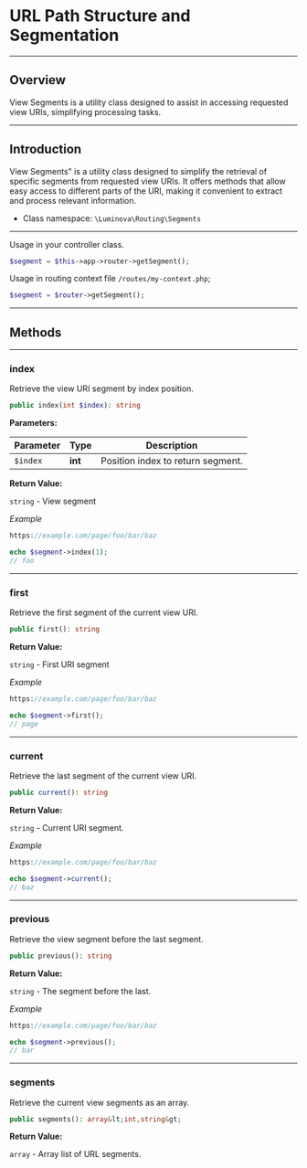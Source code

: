 # URL Path Structure and Segmentation

***

## Overview

View Segments is a utility class designed to assist in accessing requested view URIs, simplifying processing tasks.

***

## Introduction

View Segments" is a utility class designed to simplify the retrieval of specific segments from requested view URIs. It offers methods that allow easy access to different parts of the URI, making it convenient to extract and process relevant information.

* Class namespace: `\Luminova\Routing\Segments`

***

Usage in your controller class.

```php
$segment = $this->app->router->getSegment();
```

Usage in routing context file `/routes/my-context.php`;

```php
$segment = $router->getSegment();
```

***

## Methods

***

### index

Retrieve the view URI segment by index position.

```php
public index(int $index): string
```

**Parameters:**

| Parameter | Type | Description |
|-----------|------|-------------|
| `$index` | **int** | Position index to return segment. |

**Return Value:**

`string` - View segment

*Example*

```php 
https://example.com/page/foo/bar/baz

echo $segment->index(1);
// foo
```

***

### first

Retrieve the first segment of the current view URI.

```php
public first(): string
```

**Return Value:**

`string` - First URI segment

*Example*

```php 
https://example.com/page/foo/bar/baz

echo $segment->first();
// page
```

***

### current

Retrieve the last segment of the current view URI.

```php
public current(): string
```

**Return Value:**

`string` - Current URI segment.

*Example*

```php 
https://example.com/page/foo/bar/baz

echo $segment->current();
// baz
```

***

### previous

Retrieve the view segment before the last segment.

```php
public previous(): string
```

**Return Value:**

`string` - The segment before the last.

*Example*

```php 
https://example.com/page/foo/bar/baz

echo $segment->previous();
// bar
```

***

### segments

Retrieve the current view segments as an array.

```php
public segments(): array&lt;int,string&gt;
```

**Return Value:**

`array` - Array list of URL segments.